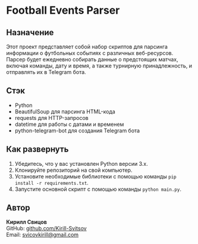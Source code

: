 # Football Events Parser

## Назначение

Этот проект представляет собой набор скриптов для парсинга информации о футбольных событиях с различных веб-ресурсов. Парсер будет ежедневно собирать данные о предстоящих матчах, включая команды, дату и время, а также турнирную принадлежность, и отправлять их в Telegram бота.

## Стэк

- Python
- BeautifulSoup для парсинга HTML-кода
- requests для HTTP-запросов
- datetime для работы с датами и временем
- python-telegram-bot для создания Telegram бота

## Как развернуть

1. Убедитесь, что у вас установлен Python версии 3.x.
2. Клонируйте репозиторий на свой компьютер.
3. Установите необходимые библиотеки с помощью команды `pip install -r requirements.txt`.
4. Запустите основной скрипт с помощью команды `python main.py`.

## Автор

**Кирилл Свицов**  
GitHub: [github.com/Kirill-Svitsov](https://github.com/Kirill-Svitsov)  
Email: svicovkirill@gmail.com
